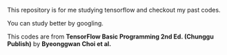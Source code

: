 This repository is for me studying tensorflow and checkout my past codes.

You can study better by googling.



This codes are from **TensorFlow Basic Programming 2nd Ed. (Chunggu Publish)** by **Byeonggwan Choi et al.**
